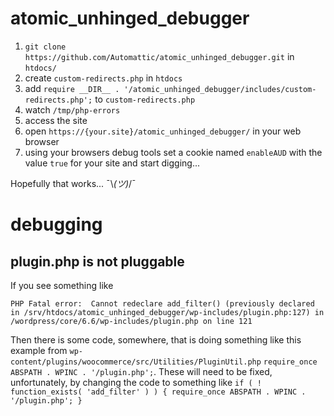 # atomic_unhinged_debugger

1. `git clone https://github.com/Automattic/atomic_unhinged_debugger.git` in `htdocs/`
2. create `custom-redirects.php` in `htdocs`
3. add `require __DIR__ . '/atomic_unhinged_debugger/includes/custom-redirects.php';` to `custom-redirects.php`
4. watch `/tmp/php-errors`
5. access the site
6. open `https://{your.site}/atomic_unhinged_debugger/` in your web browser
7. using your browsers debug tools set a cookie named `enableAUD` with the value `true` for your site and start digging...

Hopefully that works... ¯\\_(ツ)_/¯

# debugging

## plugin.php is not pluggable

If you see something like

```PHP Fatal error:  Cannot redeclare add_filter() (previously declared in /srv/htdocs/atomic_unhinged_debugger/wp-includes/plugin.php:127) in /wordpress/core/6.6/wp-includes/plugin.php on line 121```

Then there is some code, somewhere, that is doing something like this example from `wp-content/plugins/woocommerce/src/Utilities/PluginUtil.php` `require_once ABSPATH . WPINC . '/plugin.php';`. These will need to be fixed, unfortunately, by changing the code to something like `if ( ! function_exists( 'add_filter' ) ) { require_once ABSPATH . WPINC . '/plugin.php'; }`

